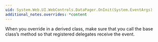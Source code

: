 ```yaml
---
uid: System.Web.UI.WebControls.DataPager.OnInit(System.EventArgs)
additional_notes.overrides: *content
---
```


<p>When you override <xref href="System.Web.UI.WebControls.DataPager.OnInit(System.EventArgs)"></xref> in a derived class, make sure that you call the base class’s <xref href="System.Web.UI.WebControls.DataPager.OnInit(System.EventArgs)"></xref> method so that registered delegates receive the event.</p>


